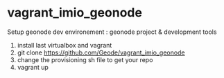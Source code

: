 vagrant_imio_geonode
====================

Setup geonode dev environement : geonode project & development tools


1. install last virtualbox and vagrant
2. git clone https://github.com/Geode/vagrant_imio_geonode
3. change the provisioning sh file to get your repo
4. vagrant up
